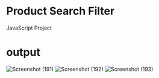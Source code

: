 # Product Search Filter
 JavaScript Project 

 # output
 
![Screenshot (191)](https://github.com/sajil86/Product-Search-Filter/assets/89699542/39a989e5-0be2-4664-b83c-6b3bf907722e)
![Screenshot (192)](https://github.com/sajil86/Product-Search-Filter/assets/89699542/ebb87db8-154c-48e6-89ce-8ba6e3132fc1)
![Screenshot (193)](https://github.com/sajil86/Product-Search-Filter/assets/89699542/a8c44f5a-45e7-4f26-851b-82784c754365)
